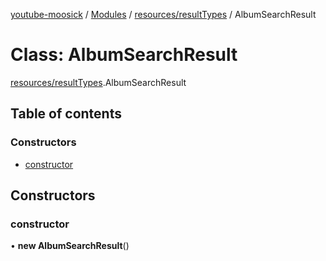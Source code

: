 [youtube-moosick](../README.md) / [Modules](../modules.md) / [resources/resultTypes](../modules/resources_resultTypes.md) / AlbumSearchResult

# Class: AlbumSearchResult

[resources/resultTypes](../modules/resources_resultTypes.md).AlbumSearchResult

## Table of contents

### Constructors

- [constructor](resources_resultTypes.AlbumSearchResult.md#constructor)

## Constructors

### constructor

• **new AlbumSearchResult**()
